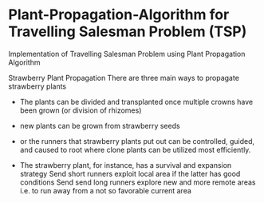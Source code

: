 # Plant-Propagation-Algorithm for Travelling Salesman Problem (TSP)
Implementation of Travelling Salesman Problem using Plant Propagation Algorithm

Strawberry Plant Propagation
There are three main ways to propagate
strawberry plants
* The plants can be divided and
transplanted once multiple crowns have
been grown (or division of rhizomes)
* new plants can be grown from
strawberry seeds
* or the runners that strawberry plants
put out can be controlled, guided, and
caused to root where clone plants can
be utilized most efficiently.

* The strawberry plant, for instance, has a
survival and expansion strategy
Send short runners
  exploit local area
if the latter has good conditions
Send send long runners
  explore new and more remote areas
i.e. to run away from a not so favorable current area
